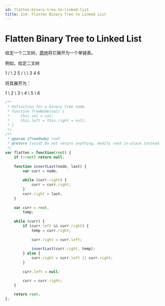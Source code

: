 ```yaml
---
id: flatten-binary-tree-to-linked-list
title: 114. Flatten Binary Tree to Linked List
---
```


# Flatten Binary Tree to Linked List

给定一个二叉树，[原地](https://baike.baidu.com/item/%E5%8E%9F%E5%9C%B0%E7%AE%97%E6%B3%95/8010757)将它展开为一个单链表。



例如，给定二叉树

1 / \\ 2 5 / \\ \\ 3 4 6

将其展开为：

1 \\ 2 \\ 3 \\ 4 \\ 5 \\ 6



```javascript
/**
 * Definition for a binary tree node.
 * function TreeNode(val) {
 *     this.val = val;
 *     this.left = this.right = null;
 * }
 */
/**
 * @param {TreeNode} root
 * @return {void} Do not return anything, modify root in-place instead.
 */
var flatten = function(root) {
    if (!root) return null;
    
    function insertLast(node, last) {
        var curr = node;
        
        while (curr.right) {
            curr = curr.right;
        }
        curr.right = last;
    }
    
    var curr = root,
    	temp;
    
    while (curr) {
        if (curr.left && curr.right) {
            temp = curr.right;
            
            curr.right = curr.left;
            
            insertLast(curr.right, temp);
        } else {
            curr.right = curr.left || curr.right;
        }
        
        curr.left = null;

        curr = curr.right;
    }
    
    return root;
};
```